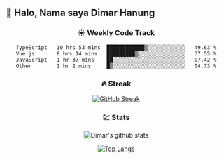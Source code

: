## 👋 Halo, Nama saya **Dimar Hanung**

<center>

### :sunny: Weekly Code Track
<!--START_SECTION:waka-->

```text
TypeScript   10 hrs 53 mins  ████████████▒░░░░░░░░░░░░   49.63 %
Vue.js       8 hrs 14 mins   █████████▒░░░░░░░░░░░░░░░   37.55 %
JavaScript   1 hr 37 mins    ██░░░░░░░░░░░░░░░░░░░░░░░   07.42 %
Other        1 hr 2 mins     █▒░░░░░░░░░░░░░░░░░░░░░░░   04.73 %
```

<!--END_SECTION:waka-->

### :fire: Streak

[![GitHub Streak](http://github-readme-streak-stats.herokuapp.com?user=dimar-hanung)](https://git.io/streak-stats)

### :chart: Stats

![Dimar's github stats](https://github-readme-stats.vercel.app/api?username=dimar-hanung&show_icons=true&theme=vue)

[![Top Langs](https://github-readme-stats.vercel.app/api/top-langs/?username=dimar-hanung)](#)

</center>
